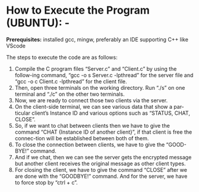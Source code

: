 # How to Execute the Program (UBUNTU): -

**Prerequisites:** installed gcc, mingw, preferably an IDE supporting C++ like VScode

The steps to execute the code are as follows:
1.	Compile the C program files “Server.c” and “Client.c” by using the follow-ing command, “gcc -o s Server.c -lpthread” for the server file and “gcc -o c Client.c -lpthread” for the client file.
2.	Then, open three terminals on the working directory. Run “./s” on one terminal and “./c” on the other two terminals.
3.	Now, we are ready to connect those two clients via the server.
4.	On the client-side terminal, we can see various data that show a par-ticular client’s Instance ID and various options such as “STATUS, CHAT, CLOSE”.
5.	So, if we want to chat between clients then we have to give the command “CHAT {Instance ID of another client}”, if that client is free the connec-tion will be established between both of them.
6.	To close the connection between clients, we have to give the “GOOD-BYE!” command.
7.	And if we chat, then we can see the server gets the encrypted message but another client receives the original message as other client types.
8.	For closing the client, we have to give the command “CLOSE” after we are done with the “GOODBYE!” command. And for the server, we have to force stop by “ctrl + c”.